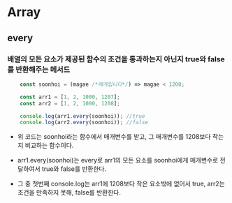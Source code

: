 # Array
## every

### 배열의 모든 요소가 제공된 함수의 조건을 통과하는지 아닌지 true와 false를 반환해주는 메서드

``` js
    const soonhoi = (magae /*매개입니다*/) => magae < 1208;

    const arr1 = [1, 2, 1000, 1207];
    const arr2 = [1, 2, 1000, 1208];

    console.log(arr1.every(soonhoi)); //true
    console.log(arr2.every(soonhoi)); //false
```

- 위 코드는 soonhoi라는 함수에서 매개변수를 받고, 그 매개변수를 1208보다 작는지 비교하는 함수이다.

- arr1.every(soonhoi)는 every로 arr1의 모든 요소를 soonhoi에게 매개변수로 전달하여서 true와 false를 반환한다.

- 그 중 첫번째 console.log는 arr1에 1208보다 작은 요소밖에 없어서 true, arr2는 조건을 만족하지 못해, false를 반환한다.